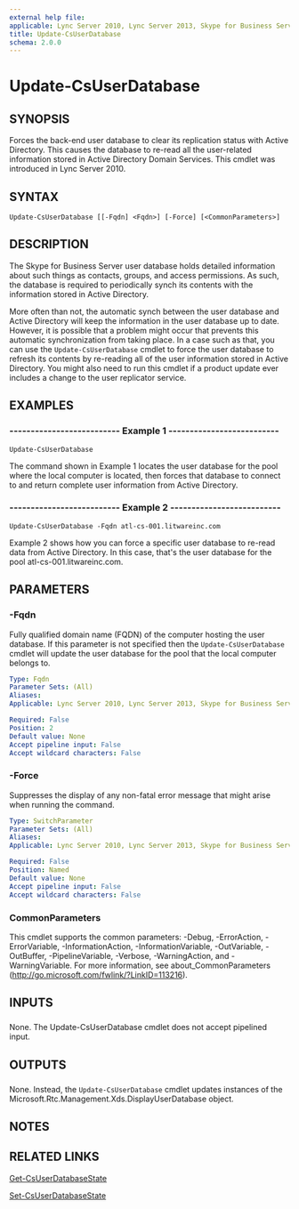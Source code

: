 ```yaml
---
external help file: 
applicable: Lync Server 2010, Lync Server 2013, Skype for Business Server 2015
title: Update-CsUserDatabase
schema: 2.0.0
---
```


# Update-CsUserDatabase

## SYNOPSIS
Forces the back-end user database to clear its replication status with Active Directory.
This causes the database to re-read all the user-related information stored in Active Directory Domain Services.
This cmdlet was introduced in Lync Server 2010.


## SYNTAX

```
Update-CsUserDatabase [[-Fqdn] <Fqdn>] [-Force] [<CommonParameters>]
```

## DESCRIPTION
The Skype for Business Server user database holds detailed information about such things as contacts, groups, and access permissions.
As such, the database is required to periodically synch its contents with the information stored in Active Directory.

More often than not, the automatic synch between the user database and Active Directory will keep the information in the user database up to date.
However, it is possible that a problem might occur that prevents this automatic synchronization from taking place.
In a case such as that, you can use the `Update-CsUserDatabase` cmdlet to force the user database to refresh its contents by re-reading all of the user information stored in Active Directory.
You might also need to run this cmdlet if a product update ever includes a change to the user replicator service.



## EXAMPLES

### -------------------------- Example 1 --------------------------
```
Update-CsUserDatabase
```

The command shown in Example 1 locates the user database for the pool where the local computer is located, then forces that database to connect to and return complete user information from Active Directory.

### -------------------------- Example 2 --------------------------
```
Update-CsUserDatabase -Fqdn atl-cs-001.litwareinc.com
```

Example 2 shows how you can force a specific user database to re-read data from Active Directory.
In this case, that's the user database for the pool atl-cs-001.litwareinc.com.


## PARAMETERS

### -Fqdn
Fully qualified domain name (FQDN) of the computer hosting the user database.
If this parameter is not specified then the `Update-CsUserDatabase` cmdlet will update the user database for the pool that the local computer belongs to.

```yaml
Type: Fqdn
Parameter Sets: (All)
Aliases: 
Applicable: Lync Server 2010, Lync Server 2013, Skype for Business Server 2015

Required: False
Position: 2
Default value: None
Accept pipeline input: False
Accept wildcard characters: False
```

### -Force
Suppresses the display of any non-fatal error message that might arise when running the command.

```yaml
Type: SwitchParameter
Parameter Sets: (All)
Aliases: 
Applicable: Lync Server 2010, Lync Server 2013, Skype for Business Server 2015

Required: False
Position: Named
Default value: None
Accept pipeline input: False
Accept wildcard characters: False
```

### CommonParameters
This cmdlet supports the common parameters: -Debug, -ErrorAction, -ErrorVariable, -InformationAction, -InformationVariable, -OutVariable, -OutBuffer, -PipelineVariable, -Verbose, -WarningAction, and -WarningVariable. For more information, see about_CommonParameters (http://go.microsoft.com/fwlink/?LinkID=113216).

## INPUTS

###  
None.
The Update-CsUserDatabase cmdlet does not accept pipelined input.

## OUTPUTS

###  
None.
Instead, the `Update-CsUserDatabase` cmdlet updates instances of the Microsoft.Rtc.Management.Xds.DisplayUserDatabase object.

## NOTES

## RELATED LINKS

[Get-CsUserDatabaseState]()

[Set-CsUserDatabaseState]()

